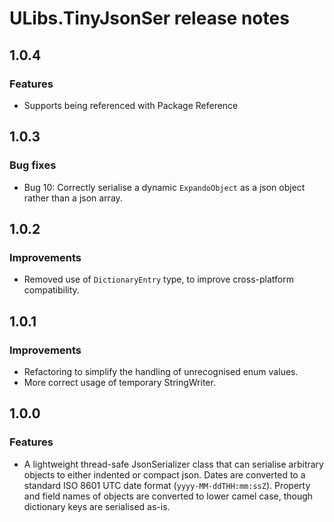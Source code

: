 # ULibs.TinyJsonSer release notes

## 1.0.4

### Features

- Supports being referenced with Package Reference

## 1.0.3

### Bug fixes

- Bug 10: Correctly serialise a dynamic `ExpandoObject` as a json object rather than a json array.

## 1.0.2

### Improvements

- Removed use of `DictionaryEntry` type, to improve cross-platform compatibility.

## 1.0.1

### Improvements

- Refactoring to simplify the handling of unrecognised enum values.
- More correct usage of temporary StringWriter.

## 1.0.0

### Features

- A lightweight thread-safe JsonSerializer class that can serialise arbitrary objects to either indented or compact json. Dates are converted to a standard ISO 8601 UTC date format (`yyyy-MM-ddTHH:mm:ssZ`). Property and field names of objects are converted to lower camel case, though dictionary keys are serialised as-is.